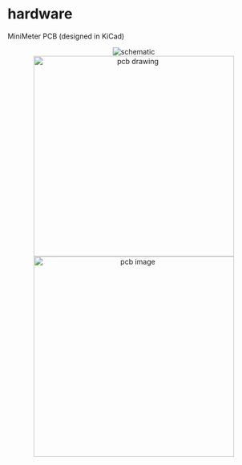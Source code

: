 # hardware
MiniMeter PCB (designed in KiCad)

<div align="center">
    <img src="https://minimeter.github.io/schematic.svg" alt="schematic">
</div>
<div align="center">
    <img src="https://minimeter.github.io/pcb.svg" alt="pcb drawing" width="400">
</div>
<div align="center">
    <img src="https://minimeter.github.io/pcb.jpg" alt="pcb image" width="400">
</div>

